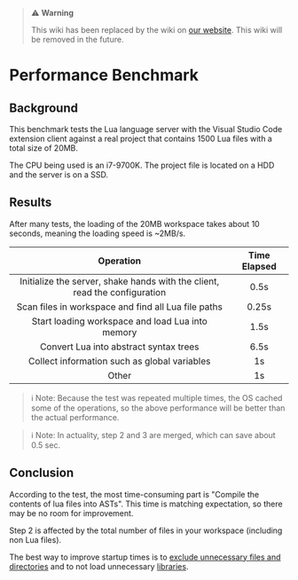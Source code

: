> ⚠️ **Warning**
>
> This wiki has been replaced by the wiki on [our website](https://luals.github.io/wiki/performance). This wiki will be removed in the future.

# Performance Benchmark

## Background
This benchmark tests the Lua language server with the Visual Studio Code extension client against a real project that contains 1500 Lua files with a total size of 20MB.

The CPU being used is an i7-9700K. The project file is located on a HDD and the server is on a SSD.

## Results
After many tests, the loading of the 20MB workspace takes about 10 seconds, meaning the loading speed is ~2MB/s.

|                                 Operation                                  | Time Elapsed |
| :------------------------------------------------------------------------: | :----------: |
| Initialize the server, shake hands with the client, read the configuration |     0.5s     |
|            Scan files in workspace and find all Lua file paths             |    0.25s     |
|              Start loading workspace and load Lua into memory              |     1.5s     |
|                   Convert Lua into abstract syntax trees                   |     6.5s     |
|                Collect information such as global variables                |      1s      |
|                                   Other                                    |      1s      |


> ℹ️ Note: Because the test was repeated multiple times, the OS cached some of the operations, so the above performance will be better than the actual performance.

> ℹ️ Note: In actuality, step 2 and 3 are merged, which can save about 0.5 sec.

## Conclusion
According to the test, the most time-consuming part is "Compile the contents of lua files into ASTs". This time is matching expectation, so there may be no room for improvement.

Step 2 is affected by the total number of files in your workspace (including non Lua files).

The best way to improve startup times is to [exclude unnecessary files and directories](https://github.com/LuaLS/lua-language-server/wiki/Settings#workspaceignoredir) and to not load unnecessary [libraries](https://github.com/LuaLS/lua-language-server/wiki/Libraries).
